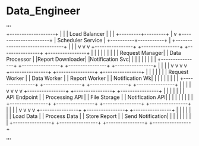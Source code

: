 # Data_Engineer


'''  
              +-------------------+
                |                   |
                |   Load Balancer   |
                |                   |
                +---------+---------+
                          |
                          v
           +----------------------+
           |  Scheduler Service   |
           +----------+-----------+
                      |
      +-------------------------------+
      |               |               |
      v               v               v
+----------------+ +----------------+ +----------------+ +----------------+
|                | |                | |                | |                |
| Request Manager| | Data Processor | |Report Downloader| |Notification Svc|
|                | |                | |                | |                |
+----------------+ +----------------+ +----------------+ +----------------+
      |               |               |                |
      v               v               v                v
+----------------+ +----------------+ +----------------+
|                | |                | |                |
| Request Worker | | Data Worker    | | Report Worker  | | Notification Wk|
|                | |                | |                | |                |
+----------------+ +----------------+ +----------------+ +----------------+
      |               |               |                |
      v               v               v                v
+----------------+ +----------------+ +----------------+
|                | |                | |                |
|   API Endpoint | | Processing API | |   File Storage | | Notification API|
|                | |                | |                | |                |
+----------------+ +----------------+ +----------------+ +----------------+
      |               |               |                |
      v               v               v                v
+----------------+ +----------------+ +----------------+
|                | |                | |                |
|    Load Data   | | Process Data   | | Store Report   | | Send Notification|
|                | |                | |                | |                |
+----------------+ +----------------+ +----------------+ +----------------+


'''
